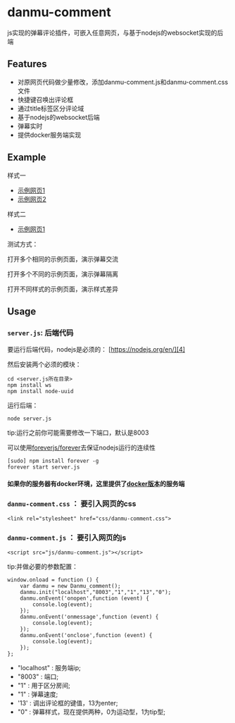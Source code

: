 # danmu-comment
js实现的弹幕评论插件，可嵌入任意网页，与基于nodejs的websocket实现的后端

## Features
 - 对原网页代码做少量修改，添加danmu-comment.js和danmu-comment.css文件
 - 快捷键召唤出评论框
 - 通过title标签区分评论域
 - 基于nodejs的websocket后端
 - 弹幕实时
 - 提供docker服务端实现
 
## Example
样式一

- [示例网页1][1]
- [示例网页2][2]

样式二

 - [示例网页1][3]

测试方式：

打开多个相同的示例页面，演示弹幕交流

打开多个不同的示例页面，演示弹幕隔离

打开不同样式的示例页面，演示样式差异

## Usage
### `server.js`: 后端代码

要运行后端代码，nodejs是必须的：
[https://nodejs.org/en/][4]

然后安装两个必须的模块：
``` ruleslanguage
cd <server.js所在目录>
npm install ws
npm install node-uuid
```

运行后端：
``` ruleslanguage
node server.js
```
tip:运行之前你可能需要修改一下端口，默认是8003

可以使用[foreverjs/forever][5]去保证nodejs运行的连续性
``` ruleslanguage
[sudo] npm install forever -g
forever start server.js
```
#### 如果你的服务器有docker环境，这里提供了[docker版本][6]的服务端

### `danmu-comment.css` ： 要引入网页的css

``` vbscript-html
<link rel="stylesheet" href="css/danmu-comment.css">
```

### `danmu-comment.js` ： 要引入网页的js

``` vbscript-html
<script src="js/danmu-comment.js"></script>
```
tip:并做必要的参数配置：

``` ruleslanguage
window.onload = function () {
    var danmu = new Danmu_comment();
    danmu.init("localhost","8003","1","1","13","0");
    danmu.onEvent('onopen',function (event) {
        console.log(event);
    });
    danmu.onEvent('onmessage',function (event) {
        console.log(event);
    });
    danmu.onEvent('onclose',function (event) {
        console.log(event);
    });
};
```

 - "localhost" : 服务端ip; 
 - "8003" : 端口; 
 - "1" : 用于区分房间; 
 - "1" : 弹幕速度;
 -  '13' : 调出评论框的键值，13为enter; 
 -  "0" : 弹幕样式，现在提供两种，0为运动型，1为tip型;


  [1]: http://45.77.135.111:81/index.html
  [2]: http://45.77.135.111:81/index2.html
  [3]: http://45.77.135.111:81/index3.html
  [4]: https://nodejs.org/en/
  [5]: https://github.com/foreverjs/forever
  [6]: https://github.com/zhizuqiu/danmu-comment/tree/master/docker
